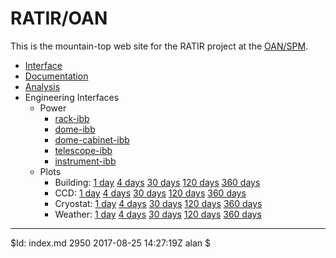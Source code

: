<!----------------------------------------------------------------------

This file is part of the UNAM telescope control system.

$Id: BOILERPLATE 3370 2019-10-30 02:46:01Z Alan $

------------------------------------------------------------------------

Copyright © 2018, 2019 Alan M. Watson <alan@astro.unam.mx>

Permission to use, copy, modify, and distribute this software for any
purpose with or without fee is hereby granted, provided that the above
copyright notice and this permission notice appear in all copies.

THE SOFTWARE IS PROVIDED "AS IS" AND THE AUTHOR DISCLAIMS ALL
WARRANTIES WITH REGARD TO THIS SOFTWARE INCLUDING ALL IMPLIED
WARRANTIES OF MERCHANTABILITY AND FITNESS. IN NO EVENT SHALL THE
AUTHOR BE LIABLE FOR ANY SPECIAL, DIRECT, INDIRECT, OR CONSEQUENTIAL
DAMAGES OR ANY DAMAGES WHATSOEVER RESULTING FROM LOSS OF USE, DATA OR
PROFITS, WHETHER IN AN ACTION OF CONTRACT, NEGLIGENCE OR OTHER
TORTIOUS ACTION, ARISING OUT OF OR IN CONNECTION WITH THE USE OR
PERFORMANCE OF THIS SOFTWARE.

----------------------------------------------------------------------->

# RATIR/OAN

This is the mountain-top web site for the RATIR project at the
[OAN/SPM](http://www.astrossp.unam.mx).

* [Interface](/tcs/interface.html)
* [Documentation](documentation.html)
* [Analysis](http://transients.astrossp.unam.mx/ratir/)
* Engineering Interfaces
    - Power
        * <a href="/proxy/rack-ibb/" target="_newtab">rack-ibb</a>
        * <a href="/proxy/dome-ibb/" target="_newtab">dome-ibb</a>
        * <a href="/proxy/dome-cabinet-ibb/" target="_newtab">dome-cabinet-ibb</a>
        * <a href="/proxy/telescope-ibb/" target="_newtab">telescope-ibb</a>
        * <a href="/proxy/instrument-ibb/" target="_newtab">instrument-ibb</a>
    - Plots
        * Building: [1 day](tcs/plots/building-1.png) [4 days](tcs/plots/building-4.png) [30 days](tcs/plots/building-30.png) [120 days](tcs/plots/building-120.png) [360 days](tcs/plots/building-360.png)
        * CCD: [1 day](tcs/plots/ccds-1.png) [4 days](tcs/plots/ccds-4.png)  [30 days](tcs/plots/ccds-30.png) [120 days](tcs/plots/ccds-120.png) [360 days](tcs/plots/ccds-360.png)
        * Cryostat: [1 day](tcs/plots/cryostat-1.png) [4 days](tcs/plots/cryostat-4.png) [30 days](tcs/plots/cryostat-30.png) [120 days](tcs/plots/cryostat-120.png) [360 days](tcs/plots/cryostat-360.png)
        * Weather: [1 day](tcs/plots/weather-1.png) [4 days](tcs/plots/weather-4.png) [30 days](tcs/plots/weather-30.png) [120 days](tcs/plots/weather-120.png) [360 days](tcs/plots/weather-360.png)

<hr/>

$Id: index.md 2950 2017-08-25 14:27:19Z alan $

